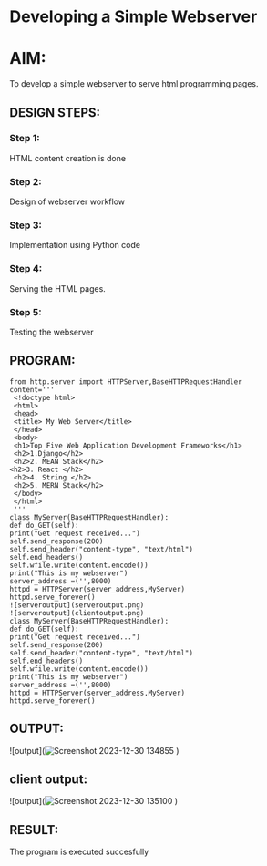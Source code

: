 # Developing a Simple Webserver

# AIM:

To develop a simple webserver to serve html programming pages.

## DESIGN STEPS:

### Step 1:

HTML content creation is done

### Step 2:

Design of webserver workflow

### Step 3:

Implementation using Python code

### Step 4:

Serving the HTML pages.

### Step 5:

Testing the webserver

## PROGRAM:
```
from http.server import HTTPServer,BaseHTTPRequestHandler
content='''
 <!doctype html>
 <html>
 <head>
 <title> My Web Server</title>
 </head>
 <body>
 <h1>Top Five Web Application Development Frameworks</h1>
 <h2>1.Django</h2>
 <h2>2. MEAN Stack</h2>
<h2>3. React </h2>
 <h2>4. String </h2>
 <h2>5. MERN Stack</h2>
 </body>
 </html>
 '''
class MyServer(BaseHTTPRequestHandler):
def do_GET(self):
print("Get request received...")
self.send_response(200)
self.send_header("content-type", "text/html")
self.end_headers()
self.wfile.write(content.encode())
print("This is my webserver")
server_address =('',8000)
httpd = HTTPServer(server_address,MyServer)
httpd.serve_forever()
![serveroutput](serveroutput.png)
![serveroutput](clientoutput.png)
class MyServer(BaseHTTPRequestHandler):
def do_GET(self):
print("Get request received...")
self.send_response(200)
self.send_header("content-type", "text/html")
self.end_headers()
self.wfile.write(content.encode())
print("This is my webserver")
server_address =('',8000)
httpd = HTTPServer(server_address,MyServer)
httpd.serve_forever()
```

## OUTPUT:
![output](![Screenshot 2023-12-30 134855](https://github.com/premsuryas/webserver/assets/147473858/57397b64-3d19-49d8-87be-d6978334d387)
)
## client output:
![output](![Screenshot 2023-12-30 135100](https://github.com/premsuryas/webserver/assets/147473858/cfae89a5-0f87-4ae6-943b-5eb6ef67356f)
)

## RESULT:
The program is executed succesfully
